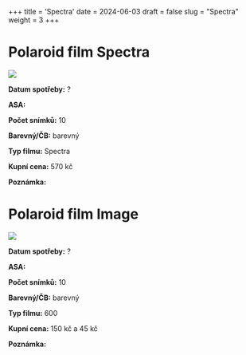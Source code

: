 +++
title = 'Spectra'
date = 2024-06-03
draft = false
slug = "Spectra"
weight = 3
+++

# Polaroid film Spectra

![](spectra.jpg)

**Datum spotřeby:**	?
    
**ASA:**	

**Počet snímků:**	10 

**Barevný/ČB:**	barevný   

**Typ filmu:**	Spectra

**Kupní cena:**	570 kč
    
**Poznámka:**	

# Polaroid film Image

![](image.jpg)

**Datum spotřeby:**	?
    
**ASA:**	

**Počet snímků:**	10 

**Barevný/ČB:**	barevný   

**Typ filmu:**	600

**Kupní cena:**	150 kč a 45 kč
    
**Poznámka:**	

